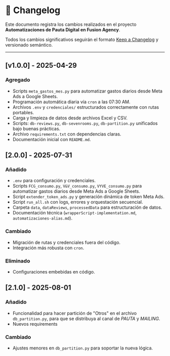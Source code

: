 # 📘 Changelog

Este documento registra los cambios realizados en el proyecto **Automatizaciones de Pauta Digital en Fusion Agency**.

Todos los cambios significativos seguirán el formato [Keep a Changelog](https://keepachangelog.com/es/1.0.0/) y versionado semántico.

---

## [v1.0.0] - 2025-04-29

### Agregado
- Scripts `meta_gastos_mes.py` para automatizar gastos diarios desde Meta Ads a Google Sheets.
- Programación automática diaria vía `cron` a las 07:30 AM.
- Archivos `.env` y `credenciales/` estructurados correctamente con rutas portables.
- Carga y limpieza de datos desde archivos Excel y CSV.
- Scripts: `db-reviews.py`, `db-sevenrooms.py`, `db-partition.py` unificados bajo buenas prácticas.
- Archivo `requirements.txt` con dependencias claras.
- Documentación inicial con `README.md`.

## [2.0.0] - 2025-07-31
### Añadido
- `.env` para configuración y credenciales.
- Scripts `FCG_consumo.py`, `V&V_consumo.py`, `VYVE_consumo.py` para automatizar gastos diarios desde Meta Ads a Google Sheets.
- Script `extender_token_ads.py` y generación dinámica de token Meta Ads.
- Script `run_all.sh` con logs, errores y orquestación secuencial.
- Carpeta `data`, `dataReviews`, `processedData` para estructuración de datos.
- Documentación técnica (`wrapperScript-implementation.md`, `automatizaciones-alias.md`).

### Cambiado
- Migración de rutas y credenciales fuera del código.
- Integración más robusta con `cron`.

### Eliminado
- Configuraciones embebidas en código.

## [2.1.0] - 2025-08-01
### Añadido
- Funcionalidad para hacer partición de "Otros" en el archivo `db_partition.py`, para que se distribuya al canal de *PAUTA* y *MAILING*.
- Nuevos requirements

### Cambiado
- Ajustes menores en `db_partition.py` para soportar la nueva lógica.

